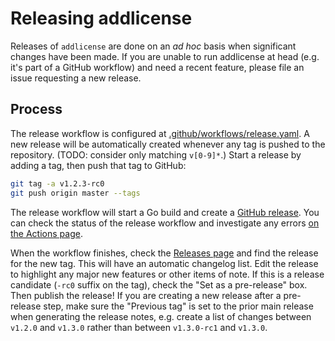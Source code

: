 # Releasing addlicense

Releases of `addlicense` are done on an *ad hoc* basis when significant changes
have been made. If you are unable to run addlicense at head (e.g. it's part of a
GitHub workflow) and need a recent feature, please file an issue requesting a
new release.

## Process

The release workflow is configured at
[.github/workflows/release.yaml](./.github/workflows/release.yaml). A new
release will be automatically created whenever any tag is pushed to the
repository. (TODO: consider only matching `v[0-9]*`.) Start a release by adding
a tag, then push that tag to GitHub:

```sh
git tag -a v1.2.3-rc0
git push origin master --tags
```

The release workflow will start a Go build and create a
[GitHub release](https://docs.github.com/en/repositories/releasing-projects-on-github/managing-releases-in-a-repository).
You can check the status of the release workflow and investigate any errors
[on the Actions page](https://github.com/google/addlicense/actions/).

When the workflow finishes, check the
[Releases page](https://github.com/google/addlicense/releases) and find the
release for the new tag. This will have an automatic changelog list. Edit the
release to highlight any major new features or other items of note. If this is a
release candidate (`-rc0` suffix on the tag), check the "Set as a pre-release"
box. Then publish the release! If you are creating a new release after a
pre-release step, make sure the "Previous tag" is set to the prior main release
when generating the release notes, e.g. create a list of changes between
`v1.2.0` and `v1.3.0` rather than between `v1.3.0-rc1` and `v1.3.0`.
